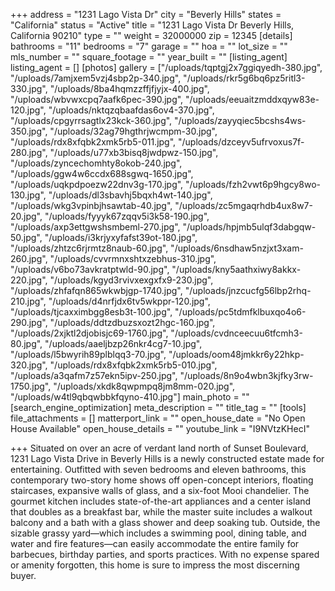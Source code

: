+++
address = "1231 Lago Vista Dr"
city = "Beverly Hills"
states = "California"
status = "Active"
title = "1231 Lago Vista Dr Beverly Hills, California 90210"
type = ""
weight = 32000000
zip = 12345
[details]
bathrooms = "11"
bedrooms = "7"
garage = ""
hoa = ""
lot_size = ""
mls_number = ""
square_footage = ""
year_built = ""
[listing_agent]
listing_agent = []
[photos]
gallery = ["/uploads/tqptgj2x7ggiqyedh-380.jpg", "/uploads/7amjxem5vzj4sbp2p-340.jpg", "/uploads/rkr5g6bq6pz5ritl3-330.jpg", "/uploads/8ba4hqmzzffjfjyjx-400.jpg", "/uploads/wbvwxcpq7aafk6pec-390.jpg", "/uploads/eeuaitzmddxqyw83e-120.jpg", "/uploads/nktqzqbaafdas6ov4-370.jpg", "/uploads/cpgyrrsagtlx23kck-360.jpg", "/uploads/zayyqiec5bcshs4ws-350.jpg", "/uploads/32ag79hgthrjwcmpm-30.jpg", "/uploads/rdx8xfqbk2xmk5rb5-011.jpg", "/uploads/dzceyv5ufrvoxus7f-280.jpg", "/uploads/u77xb3bisq8jwdpwz-150.jpg", "/uploads/zyncechomhty8okob-240.jpg", "/uploads/ggw4w6ccdx688sgwq-1650.jpg", "/uploads/uqkpdpoezw22dnv3g-170.jpg", "/uploads/fzh2vwt6p9hgcy8wo-130.jpg", "/uploads/dl3sbavhj5bqxh4wt-140.jpg", "/uploads/wkg3vpinbjhsawtab-40.jpg", "/uploads/zc5mgaqrhdb4ux8w7-20.jpg", "/uploads/fyyyk67zqqv5i3k58-190.jpg", "/uploads/axp3ettgwshsmbeml-270.jpg", "/uploads/hpjmb5ulqf3dabgqw-50.jpg", "/uploads/i3krjyxyfafst39ot-180.jpg", "/uploads/zhtzc6rjrmtz8naub-60.jpg", "/uploads/6nsdhaw5nzjxt3xam-260.jpg", "/uploads/cvvrmnxshtxzebhus-310.jpg", "/uploads/v6bo73avkratptwld-90.jpg", "/uploads/kny5aathxiwy8akkx-220.jpg", "/uploads/kgyd3rvivxexgxfx9-230.jpg", "/uploads/zhfafqn865wkwbjgp-1740.jpg", "/uploads/jnzcucfg56lbp2rhq-210.jpg", "/uploads/d4nrfjdx6tv5wkppr-120.jpg", "/uploads/tjcaxximbgg8esb3t-100.jpg", "/uploads/pc5tdmfklbuxqo4o6-290.jpg", "/uploads/ddtzdbuzsxozt2hgc-160.jpg", "/uploads/2xjktl2djobisjc69-1760.jpg", "/uploads/cvdnceecuu6tfcmh3-80.jpg", "/uploads/aaeljbzp26nkr4cg7-10.jpg", "/uploads/l5bwyrih89plblqq3-70.jpg", "/uploads/oom48jmkkr6y22hkp-320.jpg", "/uploads/rdx8xfqbk2xmk5rb5-010.jpg", "/uploads/a3qafm7z57ekn5ipv-250.jpg", "/uploads/8n9o4wbn3kjfky3rw-1750.jpg", "/uploads/xkdk8qwpmpq8jm8mm-020.jpg", "/uploads/w4tl9qbqwbbkfqyno-410.jpg"]
main_photo = ""
[search_engine_optimization]
meta_description = ""
title_tag = ""
[tools]
file_attachments = []
matterport_link = ""
open_house_date = "No Open House Available"
open_house_details = ""
youtube_link = "I9NVtzKHecI"

+++
Situated on over an acre of verdant land north of Sunset Boulevard, 1231 Lago Vista Drive in Beverly Hills is a newly constructed estate made for entertaining. Outfitted with seven bedrooms and eleven bathrooms, this contemporary two-story home shows off open-concept interiors, floating staircases, expansive walls of glass, and a six-foot Mooi chandelier. The gourmet kitchen includes state-of-the-art appliances and a center island that doubles as a breakfast bar, while the master suite includes a walkout balcony and a bath with a glass shower and deep soaking tub. Outside, the sizable grassy yard—which includes a swimming pool, dining table, and water and fire features—can easily accommodate the entire family for barbecues, birthday parties, and sports practices. With no expense spared or amenity forgotten, this home is sure to impress the most discerning buyer.
